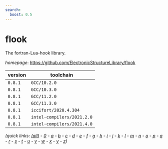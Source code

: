 ```yaml
---
search:
  boost: 0.5
---
```

# flook

The fortran-Lua-hook library.

*homepage*: <https://github.com/ElectronicStructureLibrary/flook>

version | toolchain
--------|----------
``0.8.1`` | ``GCC/10.2.0``
``0.8.1`` | ``GCC/10.3.0``
``0.8.1`` | ``GCC/11.2.0``
``0.8.1`` | ``GCC/11.3.0``
``0.8.1`` | ``iccifort/2020.4.304``
``0.8.1`` | ``intel-compilers/2021.2.0``
``0.8.1`` | ``intel-compilers/2021.4.0``


*(quick links: [(all)](../index.md) - [0](../0/index.md) - [a](../a/index.md) - [b](../b/index.md) - [c](../c/index.md) - [d](../d/index.md) - [e](../e/index.md) - [f](../f/index.md) - [g](../g/index.md) - [h](../h/index.md) - [i](../i/index.md) - [j](../j/index.md) - [k](../k/index.md) - [l](../l/index.md) - [m](../m/index.md) - [n](../n/index.md) - [o](../o/index.md) - [p](../p/index.md) - [q](../q/index.md) - [r](../r/index.md) - [s](../s/index.md) - [t](../t/index.md) - [u](../u/index.md) - [v](../v/index.md) - [w](../w/index.md) - [x](../x/index.md) - [y](../y/index.md) - [z](../z/index.md))*

